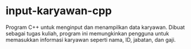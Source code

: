 # input-karyawan-cpp
Program C++ untuk menginput dan menampilkan data karyawan. Dibuat sebagai tugas kuliah, program ini memungkinkan pengguna untuk memasukkan informasi karyawan seperti nama, ID, jabatan, dan gaji.
